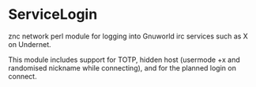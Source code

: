 # ServiceLogin
znc network perl module for logging into Gnuworld irc services such as X on Undernet.

This module includes support for TOTP, hidden host (usermode +x and randomised nickname while connecting), and for the planned login on connect.
